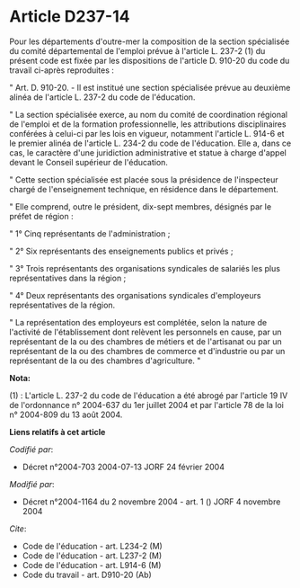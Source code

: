 # Article D237-14

Pour les départements d'outre-mer la composition de la section spécialisée du comité départemental de l'emploi prévue à
l'article L. 237-2 (1) du présent code est fixée par les dispositions de l'article D. 910-20 du code du travail ci-après
reproduites :

" Art. D. 910-20. - Il est institué une section spécialisée prévue au deuxième alinéa de l'article L. 237-2 du code de
l'éducation.

" La section spécialisée exerce, au nom du comité de coordination régional de l'emploi et de la formation professionnelle,
les attributions disciplinaires conférées à celui-ci par les lois en vigueur, notamment l'article L. 914-6 et le premier
alinéa de l'article L. 234-2 du code de l'éducation. Elle a, dans ce cas, le caractère d'une juridiction administrative et
statue à charge d'appel devant le Conseil supérieur de l'éducation.

" Cette section spécialisée est placée sous la présidence de l'inspecteur chargé de l'enseignement technique, en résidence
dans le département.

" Elle comprend, outre le président, dix-sept membres, désignés par le préfet de région :

" 1° Cinq représentants de l'administration ;

" 2° Six représentants des enseignements publics et privés ;

" 3° Trois représentants des organisations syndicales de salariés les plus représentatives dans la région ;

" 4° Deux représentants des organisations syndicales d'employeurs représentatives de la région.

" La représentation des employeurs est complétée, selon la nature de l'activité de l'établissement dont relèvent les
personnels en cause, par un représentant de la ou des chambres de métiers et de l'artisanat ou par un représentant de la ou
des chambres de commerce et d'industrie ou par un représentant de la ou des chambres d'agriculture. "

**Nota:**

(1) : L'article L. 237-2 du code de l'éducation a été abrogé par l'article 19 IV de l'ordonnance n° 2004-637 du 1er juillet
2004 et par l'article 78 de la loi n° 2004-809 du 13 août 2004.

**Liens relatifs à cet article**

_Codifié par_:

  - Décret n°2004-703 2004-07-13 JORF 24 février 2004

_Modifié par_:

  - Décret n°2004-1164 du 2 novembre 2004 - art. 1 () JORF 4 novembre 2004

_Cite_:

  - Code de l'éducation - art. L234-2 (M)
  - Code de l'éducation - art. L237-2 (M)
  - Code de l'éducation - art. L914-6 (M)
  - Code du travail - art. D910-20 (Ab)
